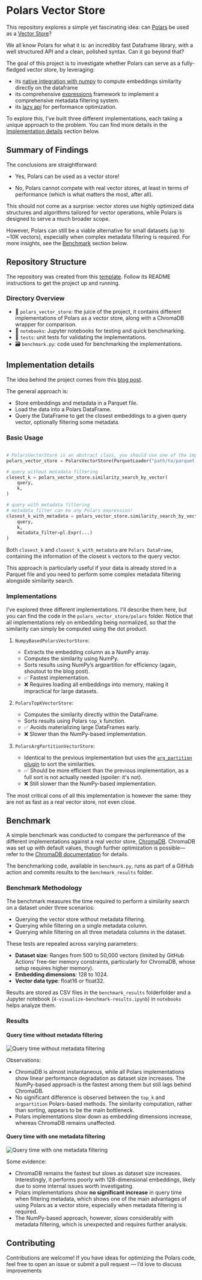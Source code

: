 # Polars Vector Store

This repository explores a simple yet fascinating idea: can [Polars](https://pola.rs/) be used as a [Vector Store](https://en.wikipedia.org/wiki/Vector_database)?

We all know Polars for what it is: an incredibly fast Dataframe library, with a well structured API and a clean, polished syntax. Can it go beyond that?

The goal of this project is to investigate whether Polars can serve as a fully-fledged vector store, by leveraging:

- its [native integration with numpy](https://docs.pola.rs/user-guide/expressions/numpy-functions/) to compute embeddings similarity directly on the dataframe
- its comprehensive [expressions](https://docs.pola.rs/user-guide/expressions/) framework to implement a comprehensive metadata filtering system.
- its [lazy api](https://docs.pola.rs/user-guide/lazy-api/) for performance optimization.

To explore this, I've built three different implementations, each taking a unique approach to the problem. You can find more details in the [Implementation details](#implementation-details) section below.

## Summary of Findings

The conclusions are straightforward:

- Yes, Polars can be used as a vector store!

- No, Polars cannot compete with real vector stores, at least in terms of performance (which is what matters the most, after all).

This should not come as a surprise: vector stores use highly optimized data structures and algorithms tailored for vector operations, while Polars is designed to serve a much broader scope. 

However, Polars can still be a viable alternative for small datasets  (up to ~10K vectors), especially when complex metadata filtering is required. For more insights, see the [Benchmark](#benchmark) section below.

## Repository Structure

The repository was created from this [template](https://github.com/GiovanniGiacometti/python-repo-template).  Follow its README instructions to get the project up and running.

### Directory Overview

- 📁 `polars_vector_store`: the juice of the project, it contains different implementations of Polars as a vector store, along with a ChromaDB wrapper for comparison.
- 📁 `notebooks`: Jupyter notebooks for testing and quick benchmarking.
- 📁 `tests`: unit tests for validating the implementations.
- 🗃️ `benchmark.py`: code used for benchmarking the implementations.

## Implementation details

The idea behind the project comes from this [blog post](https://minimaxir.com/2025/02/embeddings-parquet/). 

The general approach is:

- Store embeddings and metadata in a Parquet file.
- Load the data into a Polars DataFrame.
- Query the DataFrame to get the closest embeddings to a given query vector, optionally filtering some metadata.

### Basic Usage

```python

# PolarsVectorStore is an abstract class, you should use one of the implementations
polars_vector_store = PolarsVectorStore(ParquetLoader("path/to/parquet_file"))

# query without metadata filtering
closest_k = polars_vector_store.similarity_search_by_vector(
    query,
    k,
)

# query with metadata filtering
# metadata_filter can be any Polars expression!
closest_k_with_metadata = polars_vector_store.similarity_search_by_vector(
    query,
    k,
    metadata_filter=pl.Expr(...)
)

```

Both `closest_k` and `closest_k_with_metadata` are `Polars DataFrame`, containing the information of the closest `k` vectors to the query vector.

This approach is particularly useful if your data is already stored in a Parquet file and you need to perform some complex metadata filtering alongside similarity search.

### Implementations

I’ve explored three different implementations. I'll describe them here, but you can find the code in the `polars_vector_store/polars` folder. Notice that all implementations rely on embedding being normalized, so that the similarity can simply be computed using the dot product.

1. `NumpyBasedPolarsVectorStore`: 
    - Extracts the embedding column as a NumPy array.
    - Computes the similarity using NumPy.
    - Sorts results using NumPy’s argpartition for efficiency (again, shoutout to the blog post).
    - ✅ Fastest implementation.
    - ❌ Requires loading all embeddings into memory, making it impractical for large datasets.

2. `PolarsTopKVectorStore`: 
    - Computes the similarity directly within the DataFrame.
    - Sorts results using Polars `top_k` function.
    - ✅ Avoids materializing large DataFrames early.
    - ❌ Slower than the NumPy-based implementation.

3. `PolarsArgPartitionVectorStore`:
    - Identical to the previous implementation but uses the [`arg_partition` plugin](https://github.com/GiovanniGiacometti/polars-argpartition) to sort the similarities.
    - ✅ Should be more efficient than the previous implementation, as a full sort is not actually needed (spoiler: it's not).
    - ❌ Still slower than the NumPy-based implementation.

The most critical cons of all this implementation is however the same: they are not as fast as a real vector store, not even close.

## Benchmark

A simple benchmark was conducted  to compare the performance of the different implementations against a real vector store, [ChromaDB](https://docs.trychroma.com/docs/overview/introduction). ChromaDB was set up with default values, though further optimization is possible—refer to the [ChromaDB documentation](https://docs.trychroma.com/docs/collections/configure) for details.

The benchmarking code, available in `benchmark.py`, runs as part of a GitHub action and commits results to the `benchmark_results` folder.

### Benchmark Methodology

The benchmark measures the time required to perform a similarity search on a dataset under three scenarios:

- Querying the vector store without metadata filtering.
- Querying while filtering on a single metadata column.
- Querying while filtering on all three metadata columns in the dataset.

These tests are repeated across varying parameters:
- **Dataset size**: Ranges from 500 to 50,000 vectors (limited by GitHub Actions’ free-tier memory constraints, particularly for ChromaDB, whose setup requires higher memory).
- **Embedding dimensions**: 128 to 1024.
- **Vector data type**: float16 or float32.

Results are stored as CSV files in the  `benchmark_results` folderfolder and a Jupyter notebook (`4-visualize-benchmark-results.ipynb`) in `notebooks` helps analyze them.

### Results

#### Query time without metadata filtering

![Query time without metadata filtering](benchmark_results/figures/perf_comparison_float16.png)

Observations:
- ChromaDB is almost instantaneous, while all Polars implementations show linear performance degradation as dataset size increases. The NumPy-based approach is the fastest among them but still lags behind ChromaDB.
- No significant difference is observed between the `top_k` and `argpartition` Polars-based methods. The similarity computation, rather than sorting, appears to be the main bottleneck.
- Polars implementations slow down as embedding dimensions increase, whereas ChromaDB remains unaffected.

#### Query time with one metadata filtering

![Query time with one metadata filtering](benchmark_results/figures/perf_comparison_one_metadata_filtering_float16.png)

Some evidence:

- ChromaDB remains the fastest but slows as dataset size increases. Interestingly, it performs poorly with 128-dimensional embeddings, likely due to some internal issues worth investigating.
- Polars implementations show **no significant increase** in query time when filtering metadata, which shows one of the main advantages of using Polars as a vector store, especially when metadata filtering is required.
- The NumPy-based approach, however, slows considerably with metadata filtering, which is unexpected and requires further analysis.

## Contributing

Contributions are welcome! If you have ideas for optimizing the Polars code, feel free to open an issue or submit a pull request — I’d love to discuss improvements